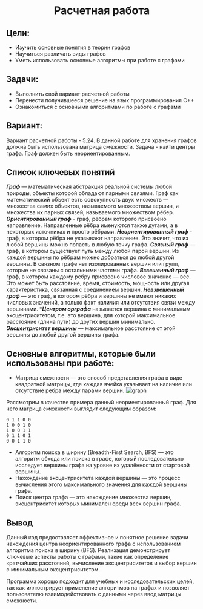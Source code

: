 <h1 align="center">Расчетная работа</h1>

## Цели:

* Изучить основные понятия в теории графов
* Научиться различать виды графов
* Уметь использовать основные алгоритмы при работе с графами

## Задачи:

* Выполнить свой вариант расчетной работы
* Перенести получившееся решение на язык программирования С++
* Ознакомиться с основными алгоритмами по работе с графами
## Вариант:

Вариант расчетной работы - 5.24. В данной работе для хранения графов должна быть использована матрица смежности. Задача - найти центры графа. Граф должен быть неориентированным.

## Список ключевых понятий

***Граф*** — математическая абстракция реальной системы любой природы, объекты которой обладают парными связями. Граф как математический объект есть совокупность двух множеств — множества самих объектов, называемого множеством вершин, и множества их парных связей, называемого множеством рёбер.
***Ориентированный граф*** - граф, рёбрам которого присвоено направление. Направленные рёбра именуются также дугами, а в некоторых источниках и просто рёбрами.
***Неориентированный граф*** - граф, в котором рёбра не указывают направление. Это значит, что из любой вершины можно попасть в любую точку графа.
***Связный граф*** — граф, в котором существует путь между любой парой вершин. Из каждой вершины по рёбрам можно добраться до любой другой вершины. В связном графе нет изолированных вершин или групп, которые не связаны с остальными частями графа.
***Взвешенный граф*** — граф, в котором каждому ребру присвоено числовое значение — вес. Это может быть расстояние, время, стоимость, мощность или другая характеристика, связанная с соединением вершин.
***Невзвешенный граф*** — это граф, в котором рёбра и вершины не имеют никаких числовых значений, а только факт наличия или отсутствия связи между вершинами.
****Центром орграфа*** называется вершина с минимальным эксцентриситетом, т.е. это вершина, для которой максимальное расстояние (длина пути) до других вершин минимально.
***Эксцентриситет вершины*** — максимальное расстояние от этой вершины до любой другой вершины графа.

## Основные алгоритмы, которые были использованы при работе:
* Матрица смежности — это способ представления графа в виде квадратной матрицы, где каждая ячейка указывает на наличие или отсутствие ребра между парами вершин.
![graph](https://github.com/user-attachments/assets/bc2051f3-b931-48cf-85f6-473115846d1c)
  
 Рассмотрим в качестве примера данный неориентированный граф. Для него матрица смежности выглядит следующим образом:
  
  ```
  0 1 1 0 0
  1 0 0 1 0
  1 0 0 1 1
  0 1 1 0 1
  0 0 1 1 0

  ```
* Алгоритм поиска в ширину (Breadth-First Search, BFS) — это алгоритм обхода или поиска в графе, который последовательно исследует вершины графа на уровне их удалённости от стартовой вершины.
* Нахождение эксцентриситета каждой вершины — это процесс вычисления этого максимального значения для каждой вершины графа.
* Поиск центра графа — это нахождение множества вершин, эксцентриситет которых минимален среди всех вершин графа.
## Вывод
Данный код предоставляет эффективное и понятное решение задачи нахождения центра неориентированного графа с использованием алгоритма поиска в ширину (BFS). Реализация демонстрирует ключевые аспекты работы с графами, такие как определение кратчайших расстояний, вычисление эксцентриситетов и выбор вершин с минимальным эксцентриситетом.

Программа хорошо подходит для учебных и исследовательских целей, так как иллюстрирует применение алгоритмов на графах и позволяет пользователю взаимодействовать с данными через ввод матрицы смежности.

